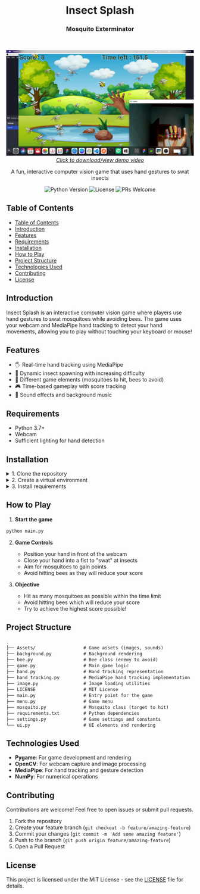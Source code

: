 <h1 align="center">Insect Splash</h1>
<h3 align="center">Mosquito Exterminator</h3>
<br>

<p align="center">
  <a href="./Assets/InsectSplash Demo.mp4" target="_blank">
    <img alt="Insect Splash Game Demo" title="Click to Download Demo" src="./Assets/demo-thumbnail.jpg" width="650">
    <br>
    <em>Click to download/view demo video</em>
  </a>
</p>

<p align="center">
  A fun, interactive computer vision game that uses hand gestures to swat insects
</p>

<p align="center">
  <img src="https://img.shields.io/badge/python-3.7+-blue.svg?style=flat-square" alt="Python Version">
  <img src="https://img.shields.io/badge/license-MIT-green.svg?style=flat-square" alt="License">
  <img src="https://img.shields.io/badge/PRs-welcome-brightgreen.svg?style=flat-square" alt="PRs Welcome">
</p>

## Table of Contents

- [Table of Contents](#table-of-contents)
- [Introduction](#introduction)
- [Features](#features)
- [Requirements](#requirements)
- [Installation](#installation)
- [How to Play](#how-to-play)
- [Project Structure](#project-structure)
- [Technologies Used](#technologies-used)
- [Contributing](#contributing)
- [License](#license)

## Introduction

Insect Splash is an interactive computer vision game where players use hand gestures to swat mosquitoes while avoiding bees. The game uses your webcam and MediaPipe hand tracking to detect your hand movements, allowing you to play without touching your keyboard or mouse!

## Features

- 🖐️ Real-time hand tracking using MediaPipe
- 🦟 Dynamic insect spawning with increasing difficulty
- 🐝 Different game elements (mosquitoes to hit, bees to avoid)
- 🎮 Time-based gameplay with score tracking
- 🎵 Sound effects and background music

## Requirements

- Python 3.7+
- Webcam
- Sufficient lighting for hand detection

## Installation

<details>
<summary>1. Clone the repository</summary>

```bash
git clone https://github.com/GwadeSteve/Insect-Splash.git
cd Insect-Splash
```
</details>

<details>
<summary>2. Create a virtual environment</summary>

```bash
# Windows
python -m venv venv
venv\Scripts\activate

# macOS/Linux
python -m venv venv
source venv/bin/activate
```
</details>

<details>
<summary>3. Install requirements</summary>

```bash
pip install -r requirements.txt
```
</details>

## How to Play

1. **Start the game**

```bash
python main.py
```

2. **Game Controls**
   - Position your hand in front of the webcam
   - Close your hand into a fist to "swat" at insects
   - Aim for mosquitoes to gain points
   - Avoid hitting bees as they will reduce your score

3. **Objective**
   - Hit as many mosquitoes as possible within the time limit
   - Avoid hitting bees which will reduce your score
   - Try to achieve the highest score possible!

## Project Structure

```
.
├── Assets/                  # Game assets (images, sounds)
├── background.py            # Background rendering
├── bee.py                   # Bee class (enemy to avoid)
├── game.py                  # Main game logic
├── hand.py                  # Hand tracking representation
├── hand_tracking.py         # MediaPipe hand tracking implementation
├── image.py                 # Image loading utilities
├── LICENSE                  # MIT License
├── main.py                  # Entry point for the game
├── menu.py                  # Game menu
├── mosquito.py              # Mosquito class (target to hit)
├── requirements.txt         # Python dependencies
├── settings.py              # Game settings and constants
└── ui.py                    # UI elements and rendering
```

## Technologies Used

- **Pygame**: For game development and rendering
- **OpenCV**: For webcam capture and image processing
- **MediaPipe**: For hand tracking and gesture detection
- **NumPy**: For numerical operations

## Contributing

Contributions are welcome! Feel free to open issues or submit pull requests.

1. Fork the repository
2. Create your feature branch (`git checkout -b feature/amazing-feature`)
3. Commit your changes (`git commit -m 'Add some amazing feature'`)
4. Push to the branch (`git push origin feature/amazing-feature`)
5. Open a Pull Request

## License

This project is licensed under the MIT License - see the [LICENSE](LICENSE) file for details.